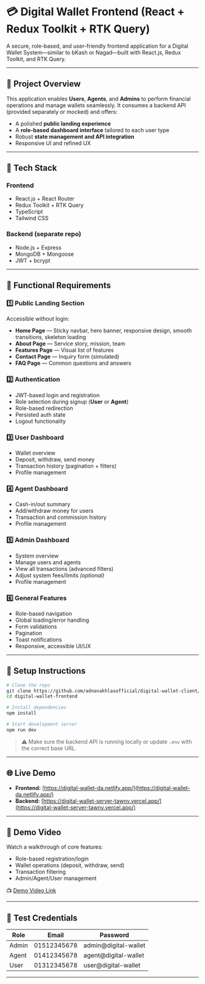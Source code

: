 # 💳 Digital Wallet Frontend (React + Redux Toolkit + RTK Query)

A secure, role-based, and user-friendly frontend application for a Digital Wallet System—similar to bKash or Nagad—built with React.js, Redux Toolkit, and RTK Query.

---

## 🚀 Project Overview

This application enables **Users**, **Agents**, and **Admins** to perform financial operations and manage wallets seamlessly. It consumes a backend API (provided separately or mocked) and offers:

- A polished **public landing experience**
- A **role-based dashboard interface** tailored to each user type
- Robust **state management and API integration**
- Responsive UI and refined UX

---

## 🧰 Tech Stack

### Frontend

- React.js + React Router
- Redux Toolkit + RTK Query
- TypeScript
- Tailwind CSS

### Backend (separate repo)

- Node.js + Express
- MongoDB + Mongoose
- JWT + bcrypt

---

## 📌 Functional Requirements

### 1️⃣ Public Landing Section

Accessible without login:

- **Home Page** — Sticky navbar, hero banner, responsive design, smooth transitions, skeleton loading
- **About Page** — Service story, mission, team
- **Features Page** — Visual list of features
- **Contact Page** — Inquiry form (simulated)
- **FAQ Page** — Common questions and answers

### 2️⃣ Authentication

- JWT-based login and registration
- Role selection during signup (**User** or **Agent**)
- Role-based redirection
- Persisted auth state
- Logout functionality

### 3️⃣ User Dashboard

- Wallet overview
- Deposit, withdraw, send money
- Transaction history (pagination + filters)
- Profile management

### 4️⃣ Agent Dashboard

- Cash-in/out summary
- Add/withdraw money for users
- Transaction and commission history
- Profile management

### 5️⃣ Admin Dashboard

- System overview
- Manage users and agents
- View all transactions (advanced filters)
- Adjust system fees/limits _(optional)_
- Profile management

### 6️⃣ General Features

- Role-based navigation
- Global loading/error handling
- Form validations
- Pagination
- Toast notifications
- Responsive, accessible UI/UX

---

## 🧪 Setup Instructions

```bash
# Clone the repo
git clone https://github.com/adnanakhlasofficial/digital-wallet-client/
cd digital-wallet-frontend

# Install dependencies
npm install

# Start development server
npm run dev
```

> ⚠️ Make sure the backend API is running locally or update `.env` with the correct base URL.

---

## 🌐 Live Demo

- **Frontend:** [https://digital-wallet-da.netlify.app/](https://digital-wallet-da.netlify.app/)
- **Backend:** [https://digital-wallet-server-tawny.vercel.app/](https://digital-wallet-server-tawny.vercel.app/)

---

## 🎥 Demo Video

Watch a walkthrough of core features:

- Role-based registration/login
- Wallet operations (deposit, withdraw, send)
- Transaction filtering
- Admin/Agent/User management

📺 [Demo Video Link](https://drive.google.com/file/d/1MJXpFimA5778vW8waM26q21l7d4HYCuc/view?usp=sharing)

---

## 🔐 Test Credentials

| Role  | Email       | Password             |
| ----- | ----------- | -------------------- |
| Admin | 01512345678 | admin@digital-wallet |
| Agent | 01412345678 | agent@digital-wallet |
| User  | 01312345678 | user@digital-wallet  |

---
